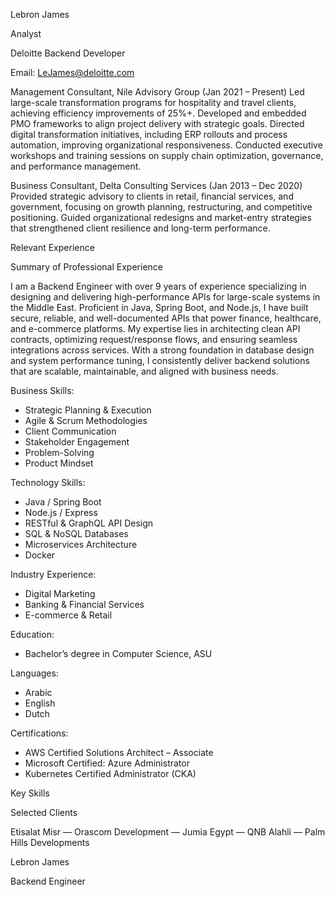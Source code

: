 Lebron James

Analyst 

Deloitte Backend Developer

Email: LeJames@deloitte.com

Management Consultant, Nile Advisory Group (Jan 2021 – Present) Led large-scale transformation programs for hospitality and travel clients, achieving efficiency improvements of 25%+. Developed and embedded PMO frameworks to align project delivery with strategic goals. Directed digital transformation initiatives, including ERP rollouts and process automation, improving organizational responsiveness. Conducted executive workshops and training sessions on supply chain optimization, governance, and performance management.

Business Consultant, Delta Consulting Services (Jan 2013 – Dec 2020) Provided strategic advisory to clients in retail, financial services, and government, focusing on growth planning, restructuring, and competitive positioning. Guided organizational redesigns and market-entry strategies that strengthened client resilience and long-term performance.

Relevant Experience

Summary of Professional Experience

I am a Backend Engineer with over 9 years of experience specializing in designing and delivering high-performance APIs for large-scale systems in the Middle East. Proficient in Java, Spring Boot, and Node.js, I have built secure, reliable, and well-documented APIs that power finance, healthcare, and e-commerce platforms. My expertise lies in architecting clean API contracts, optimizing request/response flows, and ensuring seamless integrations across services. With a strong foundation in database design and system performance tuning, I consistently deliver backend solutions that are scalable, maintainable, and aligned with business needs.

Business Skills:

- Strategic Planning &amp; Execution
- Agile &amp; Scrum Methodologies
- Client Communication
- Stakeholder Engagement
- Problem-Solving
- Product Mindset

Technology Skills:

- Java / Spring Boot
- Node.js / Express
- RESTful &amp; GraphQL API Design
- SQL &amp; NoSQL Databases
- Microservices Architecture
- Docker

Industry Experience:

- Digital Marketing
- Banking &amp; Financial Services
- E-commerce &amp; Retail

Education:

- Bachelor’s degree in Computer Science, ASU

Languages:

- Arabic
- English
- Dutch

Certifications:

- AWS Certified Solutions Architect – Associate
- Microsoft Certified: Azure Administrator
- Kubernetes Certified Administrator (CKA)

Key Skills	

Selected Clients

Etisalat Misr — Orascom Development — Jumia Egypt — QNB Alahli — Palm Hills Developments

Lebron James

Backend Engineer

<!-- image -->